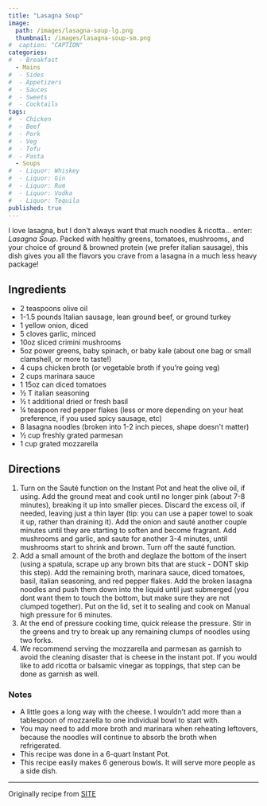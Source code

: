 ```yaml
---
title: "Lasagna Soup"
image: 
  path: /images/lasagna-soup-lg.png
  thumbnail: /images/lasagna-soup-sm.png
#  caption: "CAPTION"
categories:
#  - Breakfast
  - Mains
#  - Sides
#  - Appetizers
#  - Sauces
#  - Sweets
#  - Cocktails
tags:
#  - Chicken
#  - Beef
#  - Pork
#  - Veg
#  - Tofu
#  - Pasta
  - Soups
#  - Liquor: Whiskey
#  - Liquor: Gin
#  - Liquor: Rum
#  - Liquor: Vodka
#  - Liquor: Tequila
published: true
---
```


I love lasagna, but I don't always want that much noodles & ricotta... enter: _Lasagna Soup_. Packed with healthy greens, tomatoes, mushrooms, and your choice of ground & browned protein (we prefer italian sausage), this dish gives you all the flavors you crave from a lasagna in a much less heavy package!

## Ingredients

* 2 teaspoons olive oil
* 1-1.5 pounds Italian sausage, lean ground beef, or ground turkey
* 1 yellow onion, diced
* 5 cloves garlic, minced
* 10oz sliced crimini mushrooms
* 5oz power greens, baby spinach, or baby kale (about one bag or small clamshell, or more to taste!)
* 4 cups chicken broth (or vegetable broth if you’re going veg)
* 2 cups marinara sauce
* 1 15oz can diced tomatoes
* ½ T italian seasoning
* ½ t additional dried or fresh basil
* ¼ teaspoon red pepper flakes (less or more depending on your heat preference, if you used spicy sausage, etc)
* 8 lasagna noodles (broken into 1-2 inch pieces, shape doesn't matter)
* ½ cup freshly grated parmesan
* 1 cup grated mozzarella


## Directions

1. Turn on the Sauté function on the Instant Pot and heat the olive oil, if using. Add the ground meat and cook until no longer pink (about 7-8 minutes), breaking it up into smaller pieces. Discard the excess oil, if needed, leaving just a thin layer (tip: you can use a paper towel to soak it up, rather than draining it). Add the onion and sauté another couple minutes until they are starting to soften and become fragrant. Add mushrooms and garlic, and saute for another 3-4 minutes, until mushrooms start to shrink and brown. Turn off the sauté function.
1. Add a small amount of the broth and deglaze the bottom of the insert (using a spatula, scrape up any brown bits that are stuck - DONT skip this step). Add the remaining broth, marinara sauce, diced tomatoes, basil, italian seasoning, and red pepper flakes. Add the broken lasagna noodles and push them down into the liquid until just submerged (you dont want them to touch the bottom, but make sure they are not clumped together). Put on the lid, set it to sealing and cook on Manual high pressure for 6 minutes. 
1. At the end of pressure cooking time, quick release the pressure. Stir in the greens and try to break up any remaining clumps of noodles using two forks.
1. We recommend serving the mozzarella and parmesan as garnish to avoid the cleaning disaster that is cheese in the instant pot. If you would like to add ricotta or balsamic vinegar as toppings, that step can be done as garnish as well. 

### Notes

* A little goes a long way with the cheese. I wouldn’t add more than a tablespoon of mozzarella to one individual bowl to start with. 
* You may need to add more broth and marinara when reheating leftovers, because the noodles will continue to absorb the broth when refrigerated. 
* This recipe was done in a 6-quart Instant Pot. 
* This recipe easily makes 6 generous bowls. It will serve more people as a side dish.  



---
Originally recipe from [SITE](URL)

